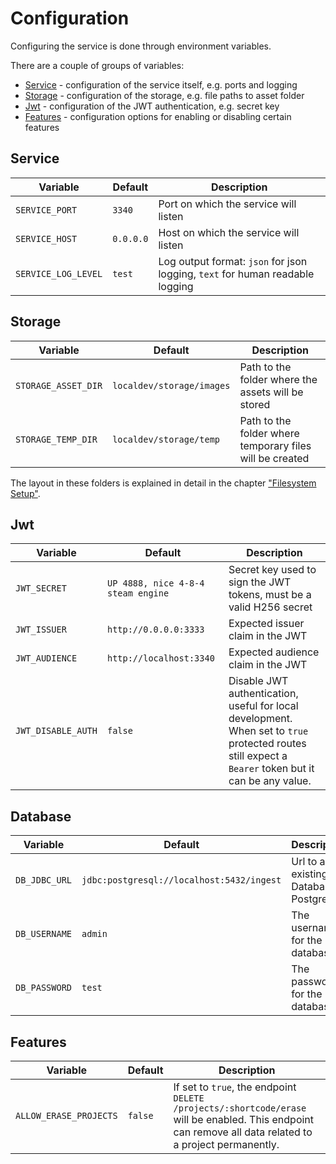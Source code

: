 # Configuration

Configuring the service is done through environment variables.

There are a couple of groups of variables:

- [Service](#service) - configuration of the service itself, e.g. ports and logging
- [Storage](#storage) - configuration of the storage, e.g. file paths to asset folder
- [Jwt](#jwt) - configuration of the JWT authentication, e.g. secret key
- [Features](#features) - configuration options for enabling or disabling certain features

## Service

| Variable            | Default   | Description                                                                   |
|---------------------|-----------|-------------------------------------------------------------------------------|
| `SERVICE_PORT`      | `3340`    | Port on which the service will listen                                         |
| `SERVICE_HOST`      | `0.0.0.0` | Host on which the service will listen                                         |
| `SERVICE_LOG_LEVEL` | `test`    | Log output format: `json` for json logging, `text` for human readable logging |

## Storage

| Variable            | Default                   | Description                                              |
|---------------------|---------------------------|----------------------------------------------------------|
| `STORAGE_ASSET_DIR` | `localdev/storage/images` | Path to the folder where the assets will be stored       |
| `STORAGE_TEMP_DIR`  | `localdev/storage/temp`   | Path to the folder where temporary files will be created |

The layout in these folders is explained in detail in the chapter ["Filesystem Setup"](service-filesystem-setup.md).

## Jwt

| Variable           | Default                            | Description                                                                                                                                               |
|--------------------|------------------------------------|-----------------------------------------------------------------------------------------------------------------------------------------------------------|
| `JWT_SECRET`       | `UP 4888, nice 4-8-4 steam engine` | Secret key used to sign the JWT tokens, must be a valid H256 secret                                                                                       |
| `JWT_ISSUER`       | `http://0.0.0.0:3333`              | Expected issuer claim in the JWT                                                                                                                          |
| `JWT_AUDIENCE`     | `http://localhost:3340`            | Expected audience claim in the JWT                                                                                                                        |
| `JWT_DISABLE_AUTH` | `false`                            | Disable JWT authentication, useful for local development. <br/>When set to `true` protected routes still expect a `Bearer` token but it can be any value. |

## Database

| Variable      | Default                                   | Description                              |
|---------------|-------------------------------------------|------------------------------------------|
| `DB_JDBC_URL` | `jdbc:postgresql://localhost:5432/ingest` | Url to an existing Database in Postgres. |
| `DB_USERNAME` | `admin`                                   | The username for the database.           |
| `DB_PASSWORD` | `test`                                    | The password for the database.           |

## Features

| Variable               | Default | Description                                                                                                                                             |
|------------------------|---------|---------------------------------------------------------------------------------------------------------------------------------------------------------|
| `ALLOW_ERASE_PROJECTS` | `false` | If set to `true`, the endpoint `DELETE /projects/:shortcode/erase` will be enabled. This endpoint can remove all data related to a project permanently. |
